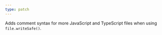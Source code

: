 ```yaml
---
type: patch
---
```


Adds comment syntax for more JavaScript and TypeScript files when using `file.writeSafe()`.
